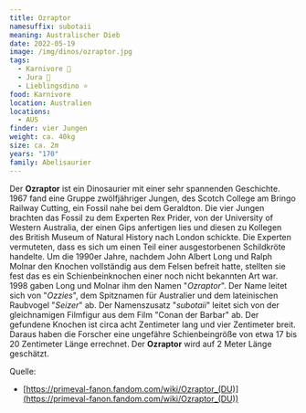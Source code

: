 ```yaml
---
title: Ozraptor
namesuffix: subotaii
meaning: Australischer Dieb
date: 2022-05-19
image: /img/dinos/ozraptor.jpg
tags:
  - Karnivore 🥩
  - Jura 🦴
  - Lieblingsdino ⭐
food: Karnivore
location: Australien
locations:
  - AUS
finder: vier Jungen
weight: ca. 40kg
size: ca. 2m
years: "170"
family: Abelisaurier
---
```

Der **Ozraptor** ist ein Dinosaurier mit einer sehr spannenden Geschichte. 1967 fand eine Gruppe zwölfjähriger Jungen, des Scotch College am Bringo Railway Cutting, ein Fossil nahe bei dem Geraldton. Die vier Jungen brachten das Fossil zu dem Experten Rex Prider, von der University of Western Australia, der einen Gips anfertigen lies und diesen zu Kollegen des British Museum of Natural History nach London schickte. Die Experten vermuteten, dass es sich um einen Teil einer ausgestorbenen Schildkröte handelte. Um die 1990er Jahre, nachdem John Albert Long und Ralph Molnar den Knochen vollständig aus dem Felsen befreit hatte, stellten sie fest das es ein Schienbeinknochen einer noch nicht bekannten Art war. 1998 gaben Long und Molnar ihm den Namen "*Ozraptor*". Der Name leitet sich von "*Ozzies*", dem Spitznamen für Australier und dem lateinischen Raubvogel "*Seizer*" ab. Der Namenszusatz "*subotaii*" leitet sich von der gleichnamigen Filmfigur aus dem Film "Conan der Barbar" ab. Der gefundene Knochen ist circa acht Zentimeter lang und vier Zentimeter breit. Daraus haben die Forscher eine ungefähre Schienbeingröße von etwa 17 bis 20 Zentimeter Länge errechnet. Der **Ozraptor** wird auf 2 Meter Länge geschätzt.

Quelle:

* [https://primeval-fanon.fandom.com/wiki/Ozraptor_(DU)](https://primeval-fanon.fandom.com/wiki/Ozraptor_(DU))